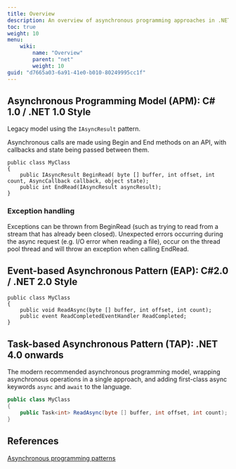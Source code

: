 ```yaml
---
title: Overview
description: An overview of asynchronous programming approaches in .NET
toc: true
weight: 10
menu:
    wiki:
        name: "Overview"
        parent: "net"
        weight: 10
guid: "d7665a03-6a91-41e0-b010-80249995cc1f"
---
```


## Asynchronous Programming Model (APM): C# 1.0 /  .NET 1.0 Style

Legacy model using the `IAsyncResult` pattern.

Asynchronous calls are made using Begin and End methods on an API, with callbacks and state being passed between them.

```CSharp
public class MyClass  
{  
    public IAsyncResult BeginRead( byte [] buffer, int offset, int count, AsyncCallback callback, object state);
    public int EndRead(IAsyncResult asyncResult);  
}
```

### Exception handling

Exceptions can be thrown from BeginRead (such as trying to read from a stream that has already been closed). Unexpected errors occurring during the async request (e.g. I/O error when reading a file), occur on the thread pool thread and will throw an exception when calling EndRead.

## Event-based Asynchronous Pattern (EAP): C#2.0 / .NET 2.0 Style

```CSharp
public class MyClass  
{  
    public void ReadAsync(byte [] buffer, int offset, int count);  
    public event ReadCompletedEventHandler ReadCompleted;  
}
```

## Task-based Asynchronous Pattern (TAP): .NET 4.0 onwards

The modern recommended asynchronous programming model, wrapping asynchronous operations in a single approach, and adding first-class async keywords ``async`` and ``await`` to the language.

```csharp
public class MyClass  
{  
    public Task<int> ReadAsync(byte [] buffer, int offset, int count);  
}
```

## References

[Asynchronous programming patterns](https://docs.microsoft.com/dotnet/standard/asynchronous-programming-patterns/index)

